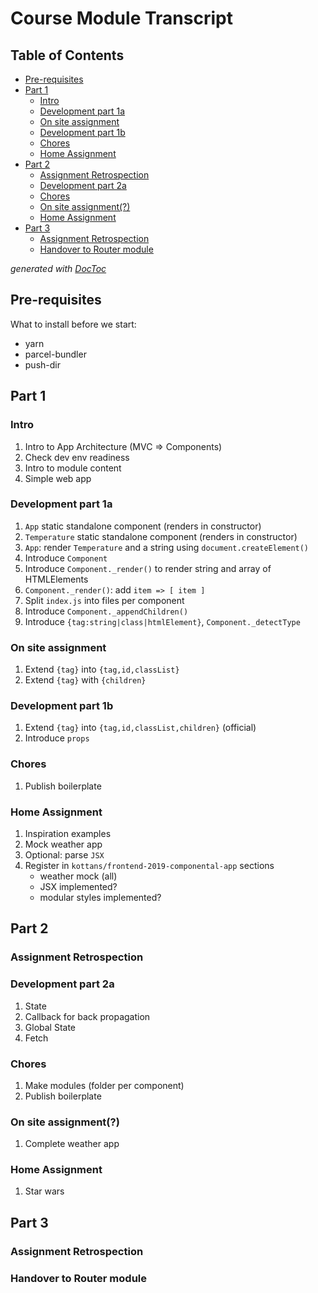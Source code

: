 # Course Module Transcript

<!-- START doctoc generated TOC please keep comment here to allow auto update -->
<!-- DON'T EDIT THIS SECTION, INSTEAD RE-RUN doctoc TO UPDATE -->
## Table of Contents

- [Pre-requisites](#pre-requisites)
- [Part 1](#part-1)
  - [Intro](#intro)
  - [Development part 1a](#development-part-1a)
  - [On site assignment](#on-site-assignment)
  - [Development part 1b](#development-part-1b)
  - [Chores](#chores)
  - [Home Assignment](#home-assignment)
- [Part 2](#part-2)
  - [Assignment Retrospection](#assignment-retrospection)
  - [Development part 2a](#development-part-2a)
  - [Chores](#chores-1)
  - [On site assignment(?)](#on-site-assignment)
  - [Home Assignment](#home-assignment-1)
- [Part 3](#part-3)
  - [Assignment Retrospection](#assignment-retrospection-1)
  - [Handover to Router module](#handover-to-router-module)

<!-- END doctoc generated TOC please keep comment here to allow auto update -->
*generated with [DocToc](https://github.com/thlorenz/doctoc)*

## Pre-requisites

What to install before we start:
 - yarn
 - parcel-bundler
 - push-dir

## Part 1

### Intro

1. Intro to App Architecture (MVC => Components)
1. Check dev env readiness
1. Intro to module content
1. Simple web app

### Development part 1a

1. `App` static standalone component (renders in constructor)
1. `Temperature` static standalone component (renders in constructor)
1. `App`: render `Temperature` and a string using `document.createElement()`
1. Introduce `Component`
1. Introduce `Component._render()` to render string and array of HTMLElements
1. `Component._render()`: add `item => [ item ]`
1. Split `index.js` into files per component
1. Introduce `Component._appendChildren()`
1. Introduce `{tag:string|class|htmlElement}`, `Component._detectType`

### On site assignment

1. Extend `{tag}` into `{tag,id,classList}`
1. Extend `{tag}` with `{children}`

### Development part 1b

1. Extend `{tag}` into `{tag,id,classList,children}` (official)
1. Introduce `props`

### Chores

1. Publish boilerplate

### Home Assignment

1. Inspiration examples
1. Mock weather app
1. Optional: parse `JSX`
1. Register in `kottans/frontend-2019-componental-app` sections
   * weather mock (all)
   * JSX implemented?
   * modular styles implemented?

## Part 2

### Assignment Retrospection

### Development part 2a

1. State
1. Callback for back propagation
1. Global State
1. Fetch

### Chores

1. Make modules (folder per component)
1. Publish boilerplate

### On site assignment(?)

1. Complete weather app

### Home Assignment

1. Star wars

## Part 3

### Assignment Retrospection

### Handover to Router module

